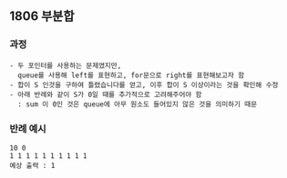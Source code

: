 ## 1806 부분합

### 과정
```
- 두 포인터를 사용하는 문제였지만,  
  queue를 사용해 left를 표현하고, for문으로 right를 표현해보고자 함
- 합이 S 인것을 구하여 틀렸습니다를 얻고, 이후 합이 S 이상이라는 것을 확인해 수정
- 아래 반례와 같이 S가 0일 때를 추가적으로 고려해주어야 함  
  : sum 이 0인 것은 queue에 아무 원소도 들어있지 않은 것을 의미하기 때문
```

### 반례 예시
```
10 0
1 1 1 1 1 1 1 1 1 1
예상 출력 : 1
```